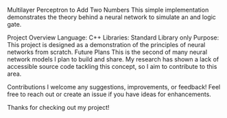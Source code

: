 Multilayer Perceptron to Add Two Numbers
This simple implementation demonstrates the theory behind a neural network to simulate an and logic gate.

Project Overview
Language: C++
Libraries: Standard Library only
Purpose: This project is designed as a demonstration of the principles of neural networks from scratch.
Future Plans
This is the second of many neural network models I plan to build and share. My research has shown a lack of accessible source code tackling this concept, so I aim to contribute to this area.

Contributions
I welcome any suggestions, improvements, or feedback! Feel free to reach out or create an issue if you have ideas for enhancements.

Thanks for checking out my project!
